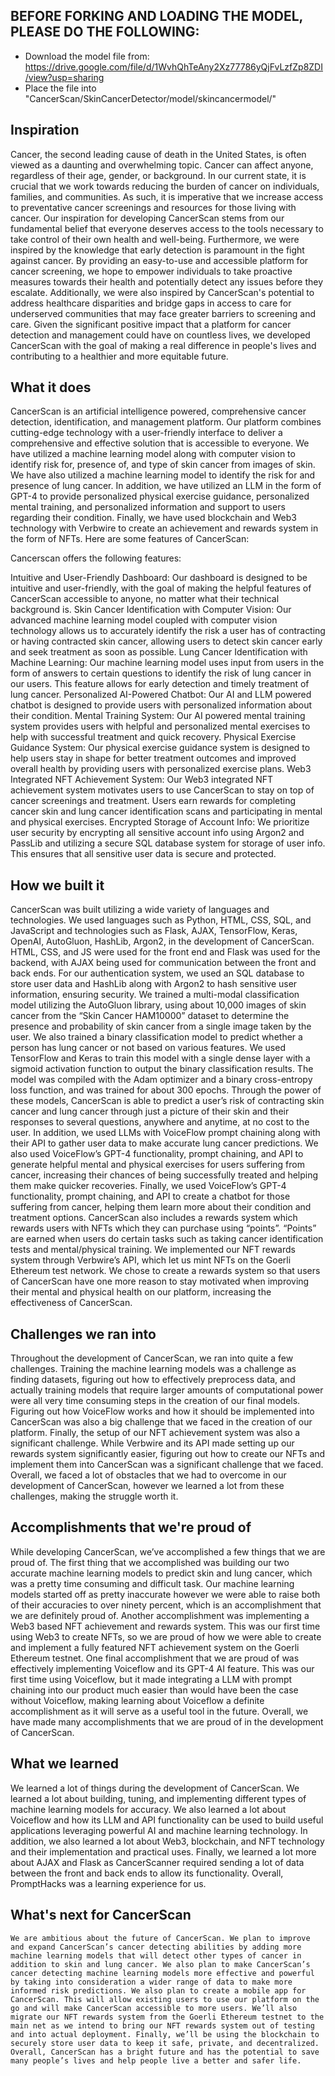 ## BEFORE FORKING AND LOADING THE MODEL, PLEASE DO THE FOLLOWING:

- Download the model file from: https://drive.google.com/file/d/1WvhQhTeAny2Xz77786yQjFvLzfZp8ZDI/view?usp=sharing
- Place the file into "CancerScan/SkinCancerDetector/model/skincancermodel/"

## Inspiration

Cancer, the second leading cause of death in the United States, is often viewed as a daunting and overwhelming topic. Cancer can affect anyone, regardless of their age, gender, or background. In our current state, it is crucial that we work towards reducing the burden of cancer on individuals, families, and communities. As such, it is imperative that we increase access to preventative cancer screenings and resources for those living with cancer. Our inspiration for developing CancerScan stems from our fundamental belief that everyone deserves access to the tools necessary to take control of their own health and well-being. Furthermore, we were inspired by the knowledge that early detection is paramount in the fight against cancer. By providing an easy-to-use and accessible platform for cancer screening, we hope to empower individuals to take proactive measures towards their health and potentially detect any issues before they escalate. Additionally, we were also inspired by CancerScan's potential to address healthcare disparities and bridge gaps in access to care for underserved communities that may face greater barriers to screening and care. Given the significant positive impact that a platform for cancer detection and management could have on countless lives, we developed CancerScan with the goal of making a real difference in people's lives and contributing to a healthier and more equitable future.

## What it does
	
CancerScan is an artificial intelligence powered, comprehensive cancer detection, identification, and management platform. Our platform combines cutting-edge technology with a user-friendly interface to deliver a comprehensive and effective solution that is accessible to everyone. We have utilized a machine learning model along with computer vision to identify risk for, presence of, and type of skin cancer from images of skin. We have also utilized a machine learning model to identify the risk for and presence of lung cancer. In addition, we have utilized an LLM in the form of GPT-4 to provide personalized physical exercise guidance, personalized mental training, and personalized information and support to users regarding their condition. Finally, we have used blockchain and Web3 technology with Verbwire to create an achievement and rewards system in the form of NFTs. Here are some features of CancerScan:

Cancerscan offers the following features:

Intuitive and User-Friendly Dashboard: Our dashboard is designed to be intuitive and user-friendly, with the goal of making the helpful features of CancerScan accessible to anyone, no matter what their technical background is.
Skin Cancer Identification with Computer Vision: Our advanced machine learning model coupled with computer vision technology allows us to accurately identify the risk a user has of contracting or having contracted skin cancer, allowing users to detect skin cancer early and seek treatment as soon as possible.
Lung Cancer Identification with Machine Learning: Our machine learning model uses input from users in the form of answers to certain questions to identify the risk of lung cancer in our users. This feature allows for early detection and timely treatment of lung cancer.
Personalized AI-Powered Chatbot: Our AI and LLM powered chatbot is designed to provide users with personalized information about their condition.
Mental Training System: Our AI powered mental training system provides users with helpful and personalized mental exercises to help with successful treatment and quick recovery.
Physical Exercise Guidance System: Our physical exercise guidance system is designed to help users stay in shape for better treatment outcomes and improved overall health by providing users with personalized exercise plans.
Web3 Integrated NFT Achievement System: Our Web3 integrated NFT achievement system motivates users to use CancerScan to stay on top of cancer screenings and treatment. Users earn rewards for completing cancer skin and lung cancer identification scans and participating in mental and physical exercises.
Encrypted Storage of Account Info: We prioritize user security by encrypting all sensitive account info using Argon2 and PassLib and utilizing a secure SQL database system for storage of user info. This ensures that all sensitive user data is secure and protected.

## How we built it

CancerScan was built utilizing a wide variety of languages and technologies. We used languages such as Python, HTML, CSS, SQL, and JavaScript and technologies such as Flask, AJAX, TensorFlow, Keras, OpenAI, AutoGluon, HashLib, Argon2, in the development of CancerScan. HTML, CSS, and JS were used for the front end and Flask was used for the backend, with AJAX being used for communication between the front and back ends. For our authentication system, we used an SQL database to store user data and HashLib along with Argon2 to hash sensitive user information, ensuring security. We trained a multi-modal classification model utilizing the AutoGluon library, using about 10,000 images of skin cancer from the “Skin Cancer HAM10000” dataset to determine the presence and probability of skin cancer from a single image taken by the user. We also trained a binary classification model to predict whether a person has lung cancer or not based on various features. We used TensorFlow and Keras to train this model with a single dense layer with a sigmoid activation function to output the binary classification results. The model was compiled with the Adam optimizer and a binary cross-entropy loss function, and was trained for about 300 epochs. Through the power of these models, CancerScan is able to predict a user’s risk of contracting skin cancer and lung cancer through just a picture of their skin and their responses to several questions, anywhere and anytime, at no cost to the user. In addition, we used LLMs with VoiceFlow prompt chaining along with their API to gather user data to make accurate lung cancer predictions. We also used VoiceFlow’s GPT-4 functionality, prompt chaining, and API to generate helpful mental and physical exercises for users suffering from cancer, increasing their chances of being successfully treated and helping them make quicker recoveries. Finally, we used VoiceFlow’s GPT-4 functionality, prompt chaining, and API to create a chatbot for those suffering from cancer, helping them learn more about their condition and treatment options. CancerScan also includes a rewards system which rewards users with NFTs which they can purchase using “points”. “Points” are earned when users do certain tasks such as taking cancer identification tests and mental/physical training. We implemented our NFT rewards system through Verbwire’s API, which let us mint NFTs on the Goerli Ethereum test network. We chose to create a rewards system so that users of CancerScan have one more reason to stay motivated when improving their mental and physical health on our platform, increasing the effectiveness of CancerScan.

## Challenges we ran into

Throughout the development of CancerScan, we ran into quite a few challenges. Training the machine learning models was a challenge as finding datasets, figuring out how to effectively preprocess data, and actually training models that require larger amounts of computational power were all very time consuming steps in the creation of our final models. Figuring out how VoiceFlow works and how it should be implemented into CancerScan was also a big challenge that we faced in the creation of our platform. Finally, the setup of our NFT achievement system was also a significant challenge. While Verbwire and its API made setting up our rewards system significantly easier, figuring out how to create our NFTs and implement them into CancerScan was a significant challenge that we faced. Overall, we faced a lot of obstacles that we had to overcome in our development of CancerScan, however we learned a lot from these challenges, making the struggle worth it.

## Accomplishments that we're proud of

While developing CancerScan, we’ve accomplished a few things that we are proud of. The first thing that we accomplished was building our two accurate machine learning models to predict skin and lung cancer, which was a pretty time consuming and difficult task. Our machine learning models started off as pretty inaccurate however we were able to raise both of their accuracies to over ninety percent, which is an accomplishment that we are definitely proud of. Another accomplishment was implementing a Web3 based NFT achievement and rewards system. This was our first time using Web3 to create NFTs, so we are proud of how we were able to create and implement a fully featured NFT achievement system on the Goerli Ethereum testnet. One final accomplishment that we are proud of was effectively implementing Voiceflow and its GPT-4 AI feature. This was our first time using Voiceflow, but it made integrating a LLM with prompt chaining into our product much easier than would have been the case without Voiceflow, making learning about Voiceflow a definite accomplishment as it will serve as a useful tool in the future. Overall, we have made many accomplishments that we are proud of in the development of CancerScan.

## What we learned

We learned a lot of things during the development of CancerScan. We learned a lot about building, tuning, and implementing different types of machine learning models for accuracy. We also learned a lot about Voiceflow and how its LLM and API functionality can be used to build useful applications leveraging powerful AI and machine learning technology. In addition, we also learned a lot about Web3, blockchain, and NFT technology and their implementation and practical uses. Finally, we learned a lot more about AJAX and Flask as CancerScanner required sending a lot of data between the front and back ends to allow its functionality. Overall, PromptHacks was a learning experience for us.

## What's next for CancerScan

	We are ambitious about the future of CancerScan. We plan to improve and expand CancerScan’s cancer detecting abilities by adding more machine learning models that will detect other types of cancer in addition to skin and lung cancer. We also plan to make CancerScan’s cancer detecting machine learning models more effective and powerful by taking into consideration a wider range of data to make more informed risk predictions. We also plan to create a mobile app for CancerScan. This will allow existing users to use our platform on the go and will make CancerScan accessible to more users. We’ll also migrate our NFT rewards system from the Goerli Ethereum testnet to the main net as we intend to bring our NFT rewards system out of testing and into actual deployment. Finally, we’ll be using the blockchain to securely store user data to keep it safe, private, and decentralized. Overall, CancerScan has a bright future and has the potential to save many people’s lives and help people live a better and safer life.
